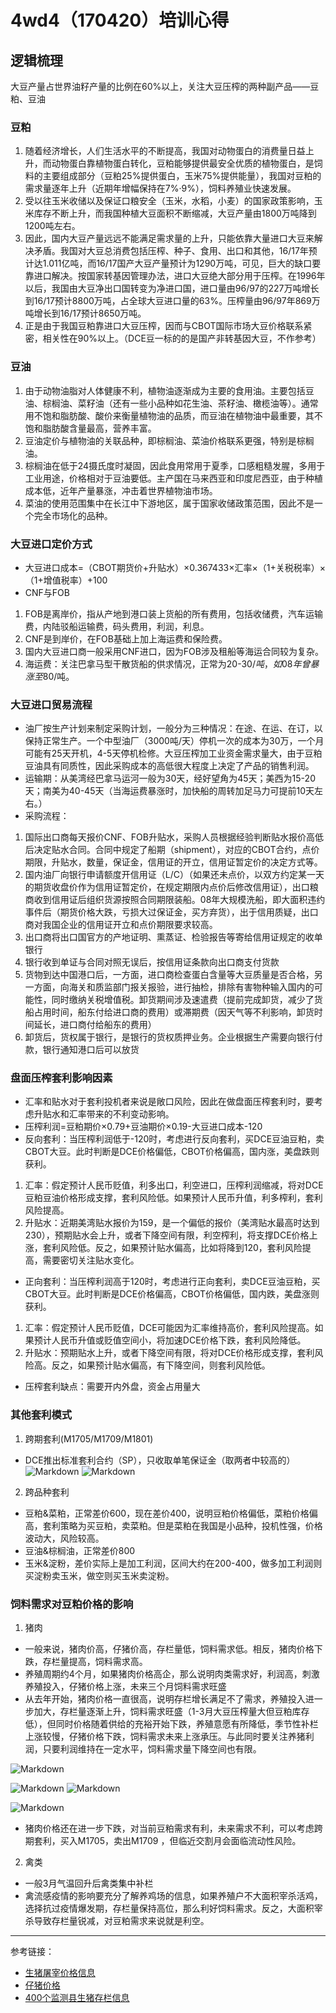 # 4wd4（170420）培训心得
## 逻辑梳理
大豆产量占世界油籽产量的比例在60%以上，关注大豆压榨的两种副产品——豆粕、豆油
### 豆粕
1. 随着经济增长，人们生活水平的不断提高，我国对动物蛋白的消费量日益上升，而动物蛋白靠植物蛋白转化，豆粕能够提供最安全优质的植物蛋白，是饲料的主要组成部分（豆粕25%提供蛋白，玉米75%提供能量），我国对豆粕的需求量逐年上升（近期年增幅保持在7%·9%），饲料养殖业快速发展。
2. 受以往玉米收储以及保证口粮安全（玉米，水稻，小麦）的国家政策影响，玉米库存不断上升，而我国种植大豆面积不断缩减，大豆产量由1800万吨降到1200吨左右。
3. 因此，国内大豆产量远远不能满足需求量的上升，只能依靠大量进口大豆来解决矛盾。我国对大豆总消费包括压榨、种子、食用、出口和其他，16/17年预计达1.011亿吨，而16/17国产大豆产量预计为1290万吨，可见，巨大的缺口要靠进口解决。按国家转基因管理办法，进口大豆绝大部分用于压榨。在1996年以后，我国由大豆净出口国转变为净进口国，进口量由96/97的227万吨增长到16/17预计8800万吨，占全球大豆进口量的63%。压榨量由96/97年869万吨增长到16/17预计8650万吨。
4. 正是由于我国豆粕靠进口大豆压榨，因而与CBOT国际市场大豆价格联系紧密，相关性在90%以上。（DCE豆一标的的是国产非转基因大豆，不作参考）
### 豆油
1. 由于动物油脂对人体健康不利，植物油逐渐成为主要的食用油。主要包括豆油、棕榈油、菜籽油（还有一些小品种如花生油、茶籽油、橄榄油等）。通常用不饱和脂肪酸、酸价来衡量植物油的品质，而豆油在植物油中最重要，其不饱和脂肪酸含量最高，营养丰富。
2. 豆油定价与植物油的关联品种，即棕榈油、菜油价格联系更强，特别是棕榈油。
3. 棕榈油在低于24摄氏度时凝固，因此食用常用于夏季，口感粗糙发腥，多用于工业用途，价格相对于豆油要低。主产国在马来西亚和印度尼西亚，由于种植成本低，近年产量暴涨，冲击着世界植物油市场。
4. 菜油的使用范围集中在长江中下游地区，属于国家收储政策范围，因此不是一个完全市场化的品种。
### 大豆进口定价方式
- 大豆进口成本=（CBOT期货价+升贴水）×0.367433×汇率×（1+关税税率）×（1+增值税率）+100
- CNF与FOB
1. FOB是离岸价，指从产地到港口装上货船的所有费用，包括收储费，汽车运输费，内陆驳船运输费，码头费用，利润，利息。
2. CNF是到岸价，在FOB基础上加上海运费和保险费。
3. 国内大豆进口商一般采用CNF进口，因为FOB涉及租船等海运合同较为复杂。
4. 海运费：关注巴拿马型干散货船的供求情况，正常为20-30$/吨，如08年曾暴涨至80$/吨。

### 大豆进口贸易流程
- 油厂按生产计划来制定采购计划，一般分为三种情况：在途、在运、在订，以保持正常生产。一个中型油厂（3000吨/天）停机一次的成本为30万，一个月可能有25天开机，4-5天停机检修。大豆压榨加工业资金需求量大，由于豆粕豆油具有同质性，因此采购成本的高低很大程度上决定了产品的销售利润。
- 运输期：从美湾经巴拿马运河一般为30天，经好望角为45天；美西为15-20天；南美为40-45天（当海运费暴涨时，加快船的周转加足马力可提前10天左右。）
- 采购流程：
1. 国际出口商每天报价CNF、FOB升贴水，采购人员根据经验判断贴水报价高低后决定贴水合同。合同中规定了船期（shipment），对应的CBOT合约，点价期限，升贴水，数量，保证金，信用证的开立，信用证暂定价的决定方式等。
2. 国内油厂向银行申请额度开信用证（L/C）（如果还未点价，以双方约定某一天的期货收盘价作为信用证暂定价，在规定期限内点价后修改信用证），出口粮商收到信用证后组织货源按照合同期限装船。08年大规模洗船，即大面积违约事件后（期货价格大跌，亏损大过保证金，买方弃货），出于信用质疑，出口商对我国企业的信用证开立和点价期限要求较高。
3. 出口商将出口国官方的产地证明、熏蒸证、检验报告等寄给信用证规定的收单银行
4. 银行收到单证与合同对照无误后，按信用证条款向出口商支付货款
5. 货物到达中国港口后，一方面，进口商检查蛋白含量等大豆质量是否合格，另一方面，向海关和质监部门报关报验，进行抽检，排除有害物种输入国内的可能性，同时缴纳关税增值税。卸货期间涉及速遣费（提前完成卸货，减少了货船占用时间，船东付给进口商的费用）或滞期费（因天气等不利影响，卸货时间延长，进口商付给船东的费用）
6. 卸货后，货权属于银行，是银行的货权质押业务。企业根据生产需要向银行付款，银行通知港口后可以放货

### 盘面压榨套利影响因素
- 汇率和贴水对于套利投机者来说是敞口风险，因此在做盘面压榨套利时，要考虑升贴水和汇率带来的不利变动影响。
- 压榨利润=豆粕期价×0.79+豆油期价×0.19-大豆进口成本-120
- 反向套利：当压榨利润低于-120时，考虑进行反向套利，买DCE豆油豆粕，卖CBOT大豆。此时判断是DCE价格偏低，CBOT价格偏高，国内涨，美盘跌则获利。
1. 汇率：假定预计人民币贬值，利多出口，利空进口，压榨利润缩减，将对DCE豆粕豆油价格形成支撑，套利风险低。如果预计人民币升值，利多榨利，套利风险提高。
2. 升贴水：近期美湾贴水报价为159，是一个偏低的报价（美湾贴水最高时达到230），预期贴水会上升，或者下降空间有限，利空榨利，将支撑DCE价格上涨，套利风险低。反之，如果预计贴水偏高，比如将降到120，套利风险提高，需要密切关注贴水变化。
- 正向套利：当压榨利润高于120时，考虑进行正向套利，卖DCE豆油豆粕，买CBOT大豆。此时判断是DCE价格偏高，CBOT价格偏低，国内跌，美盘涨则获利。
1. 汇率：假定预计人民币贬值，DCE可能因为汇率维持高价，套利风险提高。如果预计人民币升值或贬值空间小，将加速DCE价格下跌，套利风险降低。
2. 升贴水：预期贴水上升，或者下降空间有限，将对DCE价格形成支撑，套利风险高。反之，如果预计贴水偏高，有下降空间，则套利风险低。
- 压榨套利缺点：需要开内外盘，资金占用量大

### 其他套利模式
1. 跨期套利(M1705/M1709/M1801)
- DCE推出标准套利合约（SP），只收取单笔保证金（取两者中较高的）
![Markdown](http://i4.buimg.com/591986/f3ae4ef6611685f5.png)
![Markdown](http://i4.buimg.com/591986/04cbfead505efc06.png)
2. 跨品种套利
- 豆粕&菜粕，正常差价600，现在差价400，说明豆粕价格偏低，菜粕价格偏高，套利策略为买豆粕，卖菜粕。但是菜粕在我国是小品种，投机性强，价格波动大，风险较高。
- 豆油&棕榈油，正常差价800
- 玉米&淀粉，差价实际上是加工利润，区间大约在200-400，做多加工利润则买淀粉卖玉米，做空则买玉米卖淀粉。

### 饲料需求对豆粕价格的影响
1. 猪肉
- 一般来说，猪肉价高，仔猪价高，存栏量低，饲料需求低。相反，猪肉价格下跌，存栏量提高，饲料需求高。
- 养殖周期约4个月，如果猪肉价格高企，那么说明肉类需求好，利润高，刺激养殖投入，仔猪价格上涨，未来三个月饲料需求旺盛
- 从去年开始，猪肉价格一直很高，说明存栏增长满足不了需求，养殖投入进一步加大，存栏量逐渐上升，饲料需求旺盛（1-3月大豆压榨量大但豆粕库存低），但同时价格随着供给的充裕开始下跌，养殖意愿有所降低，季节性补栏上涨较慢，仔猪价格下跌，饲料需求未来上涨承压。与此同时要关注养猪利润，只要利润维持在一定水平，饲料需求量下降空间也有限。

![Markdown](http://i4.buimg.com/591986/01f497101b516c90.png)
<br/>

![Markdown](https://camo.githubusercontent.com/16fc8ce76279a15eb7eccb9f8a46a8522e612db4/687474703a2f2f6f6f3878626436396d2e626b742e636c6f7564646e2e636f6d2f322545362539432538382545372539342539462545372538432541412545352541442539382545362541302538462545392538372538462e706e67)
![Markdown](https://camo.githubusercontent.com/185d6c0f71311b05ed2bbf0b9daeeb887c28d683/687474703a2f2f6f6f3878626436396d2e626b742e636c6f7564646e2e636f6d2f332545362539432538382545372539342539462545372538432541412545352541442539382545362541302538462545392538372538462e706e67)
<br/>

![Markdown](http://i1.piimg.com/591986/1e3de5fca7a51d74.png)

- 猪肉价格还在进一步下跌，对当前豆粕需求有利，未来需求不利，可以考虑跨期套利，买入M1705，卖出M1709
，但临近交割月会面临流动性风险。
2. 禽类
- 一般3月气温回升后禽类集中补栏
- 禽流感疫情的影响要充分了解养鸡场的信息，如果养殖户不大面积宰杀活鸡，选择抗过疫情爆发期，存栏量保持高位，那么利好饲料需求。反之，大面积宰杀导致存栏量锐减，对豆粕需求来说就是利空。
----------
参考链接：
- [生猪屠宰价格信息](http://www.moa.gov.cn/zwllm/jcyj/201704/t20170420_5576025.htm)
- [仔猪价格](http://www.moa.gov.cn/zwllm/jcyj/201704/t20170420_5576000.htm)
- [400个监测县生猪存栏信息](http://www.moa.gov.cn/zwllm/jcyj/201704/t20170414_5560142.htm)
